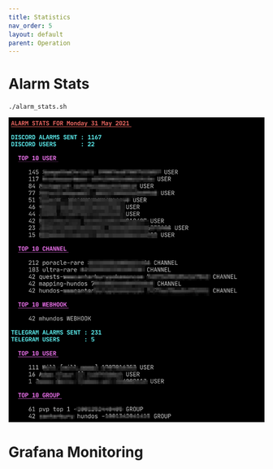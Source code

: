 ```yaml
---
title: Statistics
nav_order: 5
layout: default
parent: Operation
---
```


# Alarm Stats

```
./alarm_stats.sh
```

<img src="../assets/example-alarm-stats.png" style="width: 612px">


# Grafana Monitoring
